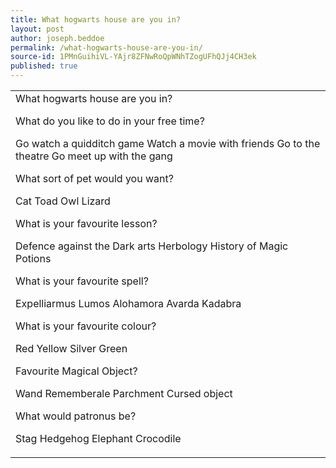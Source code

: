 ```yaml
---
title: What hogwarts house are you in?
layout: post
author: joseph.beddoe
permalink: /what-hogwarts-house-are-you-in/
source-id: 1PMnGuihiVL-YAjr8ZFNwRoQpWNhTZogUFhQJj4CH3ek
published: true
---
```

<table>
  <tr>
    <td>What hogwarts house are you in?

What do you like to do in your free time?

Go watch a quidditch game 
Watch a movie with friends 
Go to the theatre 
Go meet up with the gang 

What sort of pet would you want?

Cat
Toad
Owl
Lizard

What is your favourite lesson?

Defence against the Dark arts
Herbology 
History of Magic
Potions

What is your favourite spell?

Expelliarmus 
Lumos
Alohamora
Avarda Kadabra

What is your favourite colour?

Red
Yellow
Silver
Green

Favourite Magical Object?

Wand
Rememberale
Parchment
Cursed object

What would patronus be?

Stag
Hedgehog
Elephant
Crocodile </td>
  </tr>
</table>



